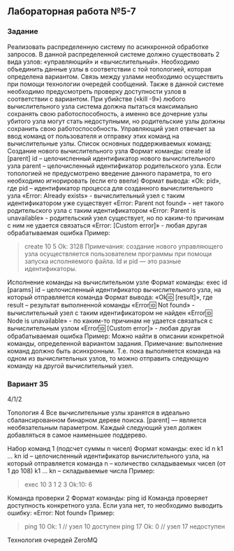 ## Лабораторная работа №5-7

### Задание

Реализовать распределенную систему по асинхронной обработке запросов. В данной распределенной системе должно существовать 2 вида узлов: «управляющий» и «вычислительный». Необходимо объединить данные узлы в соответствии с той топологией, которая определена вариантом. Связь между узлами необходимо осуществить при помощи технологии очередей сообщений. Также в данной системе необходимо предусмотреть проверку доступности узлов в соответствии с вариантом. При убийстве («kill -9») любого вычислительного узла система должна пытаться максимально сохранять свою работоспособность, а именно все дочерние узлы убитого узла могут стать недоступными, но родительские узлы должны сохранить свою работоспособность.
Управляющий узел отвечает за ввод команд от пользователя и отправку этих команд на вычислительные узлы. 
Список основных поддерживаемых команд:
Создание нового вычислительного узла
Формат команды: create id [parent]
id – целочисленный идентификатор нового вычислительного узла
parent – целочисленный идентификатор родительского узла. Если топологией не предусмотрено введение данного параметра, то его необходимо игнорировать (если его ввели)
Формат вывода:
«Ok: pid», где pid – идентификатор процесса для созданного вычислительного узла
«Error: Already exists» - вычислительный узел с таким идентификатором уже существует
«Error: Parent not found» - нет такого родительского узла с таким идентификатором
«Error: Parent is unavailable» - родительский узел существует, но по каким-то причинам с ним не
удается связаться
«Error: [Custom error]» - любая другая обрабатываемая ошибка
Пример:
> create 10 5
Ok: 3128
Примечания: создание нового управляющего узла осуществляется пользователем программы при помощи запуска исполняемого файла. Id и pid — это разные идентификаторы.

Исполнение команды на вычислительном узле
Формат команды: exec id [params]
id – целочисленный идентификатор вычислительного узла, на который отправляется команда
Формат вывода:
«Ok:id: [result]», где result – результат выполненной команды
«Error:id: Not found» - вычислительный узел с таким идентификатором не найден
«Error:id: Node is unavailable» - по каким-то причинам не удается связаться с вычислительным
узлом
«Error:id: [Custom error]» - любая другая обрабатываемая ошибка
Пример:
Можно найти в описании конкретной команды, определенной вариантом задания.
Примечание: выполнение команд должно быть асинхронным. Т.е. пока выполняется команда на
одном из вычислительных узлов, то можно отправить следующую команду на другой
вычислительный узел.

### Вариант 35

4/1/2

Топология 4
Все вычислительные узлы хранятся в идеально сбалансированном бинарном дереве поиска. [parent] — является необязательным параметром. Каждый следующий узел должен добавляться в самое наименьшее поддерево.

Набор команд 1 (подсчет суммы n чисел)
Формат команды: exec id n k1 … kn
id – целочисленный идентификатор вычислительного узла, на который отправляется команда
n – количество складываемых чисел (от 1 до 108)
k1 … kn – складываемые числа
Пример:
> exec 10 3 1 2 3
Ok:10: 6

Команда проверки 2
Формат команды: ping id
Команда проверяет доступность конкретного узла. Если узла нет, то необходимо выводить ошибку: «Error: Not found»
Пример:
> ping 10
Ok: 1 // узел 10 доступен
> ping 17
Ok: 0 // узел 17 недоступен

Технология очередей ZeroMQ


